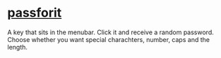 # [passforit](passfor.it)
A key that sits in the menubar. Click it and receive a random password. Choose whether you want special charachters, number, caps and the length.
